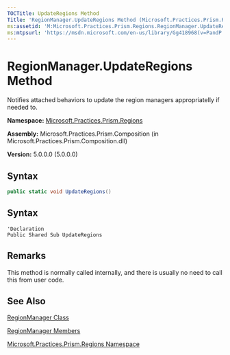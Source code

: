 ```yaml
---
TOCTitle: UpdateRegions Method
Title: 'RegionManager.UpdateRegions Method (Microsoft.Practices.Prism.Regions)'
ms:assetid: 'M:Microsoft.Practices.Prism.Regions.RegionManager.UpdateRegions'
ms:mtpsurl: 'https://msdn.microsoft.com/en-us/library/Gg418968(v=PandP.50)'
---
```


# RegionManager.UpdateRegions Method 

Notifies attached behaviors to update the region managers appropriatelly if needed to.

**Namespace:** [Microsoft.Practices.Prism.Regions](https://msdn.microsoft.com/en-us/library/microsoft.practices.prism.regions(v=pandp.50))

**Assembly:** Microsoft.Practices.Prism.Composition (in Microsoft.Practices.Prism.Composition.dll)

**Version:** 5.0.0.0 (5.0.0.0)

## Syntax

```C#
public static void UpdateRegions()
```

## Syntax

```VB
'Declaration
Public Shared Sub UpdateRegions
```

## Remarks

This method is normally called internally, and there is usually no need to call this from user code.

## See Also

[RegionManager Class](https://msdn.microsoft.com/en-us/library/microsoft.practices.prism.regions.regionmanager(v=pandp.50))

[RegionManager Members](https://msdn.microsoft.com/en-us/library/microsoft.practices.prism.regions.regionmanager_members(v=pandp.50))

[Microsoft.Practices.Prism.Regions Namespace](https://msdn.microsoft.com/en-us/library/microsoft.practices.prism.regions(v=pandp.50))
